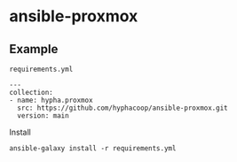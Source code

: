 # ansible-proxmox


## Example

`requirements.yml`
```
---
collection:
- name: hypha.proxmox
  src: https://github.com/hyphacoop/ansible-proxmox.git
  version: main
```

Install
```
ansible-galaxy install -r requirements.yml
```
